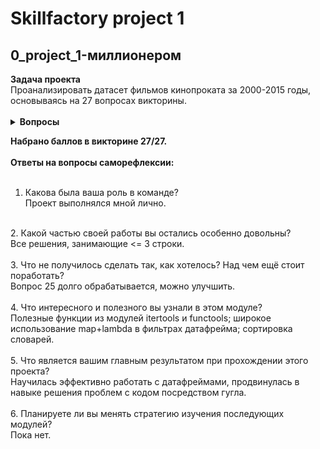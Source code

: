 <h1>Skillfactory project 1</h1>
<h2>0_project_1-миллионером</h2>
<b>Задача проекта</b> <br>
Проанализировать датасет фильмов кинопроката за 2000-2015 годы, основываясь на 27 вопросах викторины.<br>
<br>
<details>
  <summary><b>Вопросы</b></summary>
  
  1. У какого фильма из списка самый большой бюджет?
  2. Какой из фильмов самый длительный (в минутах)?
  3. Какой из фильмов самый короткий (в минутах)?
  4. Какова средняя длительность фильмов?
  5. Каково медианное значение длительности фильмов?
  6. Какой фильм самый прибыльный?
  7. Какой фильм самый убыточный?
  8. У скольких фильмов из датасета объем сборов оказался выше бюджета?
  9. Какой фильм оказался самым кассовым в 2008 году?
  10. Самый убыточный фильм за период с 2012 по 2014 годы (включительно)?
  11. Какого жанра фильмов больше всего?
  12. Фильмы какого жанра чаще всего становятся прибыльными?
  13. У какого режиссёра самые большие суммарные кассовые сборы?
  14. Какой режиссер снял больше всего фильмов в стиле Action?
  15. Фильмы с каким актером принесли самые высокие кассовые сборы в 2012 году?
  16. Какой актер снялся в большем количестве высокобюджетных фильмов?
  17. В фильмах какого жанра больше всего снимался Nicolas Cage?
  18. Самый убыточный фильм от Paramount Pictures?
  19. Какой год стал самым успешным по суммарным кассовым сборам?
  20. Какой самый прибыльный год для студии Warner Bros?
  21. В каком месяце за все годы суммарно вышло больше всего фильмов?
  22. Сколько суммарно вышло фильмов летом (за июнь, июль, август)?
  23. Для какого режиссера зима — самое продуктивное время года?
  24. Какая студия даёт самые длинные названия своим фильмам по количеству символов?
  25. Описания фильмов какой студии в среднем самые длинные по количеству слов?
  26. Какие фильмы входят в один процент лучших по рейтингу?
  27. Какие актеры чаще всего снимаются в одном фильме вместе?

</details>

<b>Набрано баллов в викторине 27/27.</b> <br>
<br>
<b>Ответы на вопросы саморефлексии:</b> <br>
<br>
1. Какова была ваша роль в команде?<br>
Проект выполнялся мной лично.<br>
<br>
2. Какой частью своей работы вы остались особенно довольны?<br>
Все решения, занимающие <= 3 строки.<br>
<br>
3. Что не получилось сделать так, как хотелось? Над чем ещё стоит поработать?<br>
Вопрос 25 долго обрабатывается, можно улучшить.<br>
<br>
4. Что интересного и полезного вы узнали в этом модуле?<br>
Полезные функции из модулей itertools и functools; широкое использование map+lambda в фильтрах датафрейма; сортировка словарей.<br>
<br>
5. Что является вашим главным результатом при прохождении этого проекта?<br>
Научилась эффективно работать с датафреймами, продвинулась в навыке решения проблем с кодом посредством гугла.<br>
<br>
6. Планируете ли вы менять стратегию изучения последующих модулей?<br>
Пока нет.<br>

